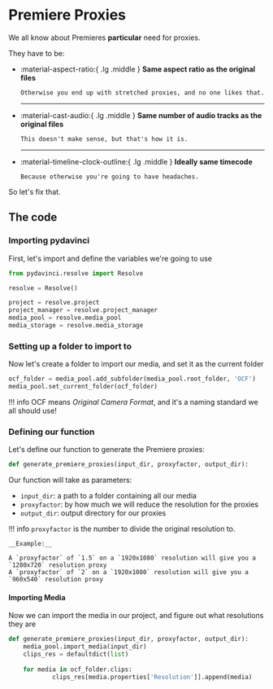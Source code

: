 # Premiere Proxies

We all know about Premieres __particular__ need for proxies.

They have to be:

-   :material-aspect-ratio:{ .lg .middle } __Same aspect ratio as the original files__
    
        Otherwise you end up with stretched proxies, and no one likes that.
    
    ---

-   :material-cast-audio:{ .lg .middle } __Same number of audio tracks as the original files__
    
        This doesn't make sense, but that's how it is.

    ---

-   :material-timeline-clock-outline:{ .lg .middle } __Ideally same timecode__
    
        Because otherwise you're going to have headaches.

So let's fix that.

## The code

### Importing pydavinci

First, let's import and define the variables we're going to use

```py
from pydavinci.resolve import Resolve

resolve = Resolve()

project = resolve.project
project_manager = resolve.project_manager
media_pool = resolve.media_pool
media_storage = resolve.media_storage
```

### Setting up a folder to import to
Now let's create a folder to import our media, and set it as the current folder

```py
ocf_folder = media_pool.add_subfolder(media_pool.root_folder, 'OCF')
media_pool.set_current_folder(ocf_folder)
```

!!! info
    OCF means _Original Camera Format_, and it's a naming standard we all should use!

### Defining our function

Let's define our function to generate the Premiere proxies:

```py 
def generate_premiere_proxies(input_dir, proxyfactor, output_dir): 
```
Our function will take as parameters:

- `input_dir`: a path to a folder containing all our media
- `proxyfactor`: by how much we will reduce the resolution for the proxies
- `output_dir`: output directory for our proxies

!!! info
    `proxyfactor` is the number to divide the original resolution to.  
    
    __Example:__

    A `proxyfactor` of `1.5` on a `1920x1080` resolution will give you a `1280x720` resolution proxy  
    A `proxyfactor` of `2` on a `1920x1080` resolution will give you a `960x540` resolution proxy

#### Importing Media
Now we can import the media in our project, and figure out what resolutions they are

```py linenums="1" 
def generate_premiere_proxies(input_dir, proxyfactor, output_dir):
    media_pool.import_media(input_dir)
    clips_res = defaultdict(list)
    
    for media in ocf_folder.clips:
            clips_res[media.properties['Resolution']].append(media)
            
```


